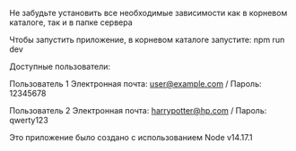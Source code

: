Не забудьте установить все необходимые зависимости как в корневом каталоге, так и в папке сервера

Чтобы запустить приложение, в корневом каталоге запустите:
npm run dev


Доступные пользователи:

Пользователь 1
Электронная почта: user@example.com / Пароль: 12345678

Пользователь 2
Электронная почта: harrypotter@hp.com / Пароль: qwerty123


Это приложение было создано с использованием Node v14.17.1